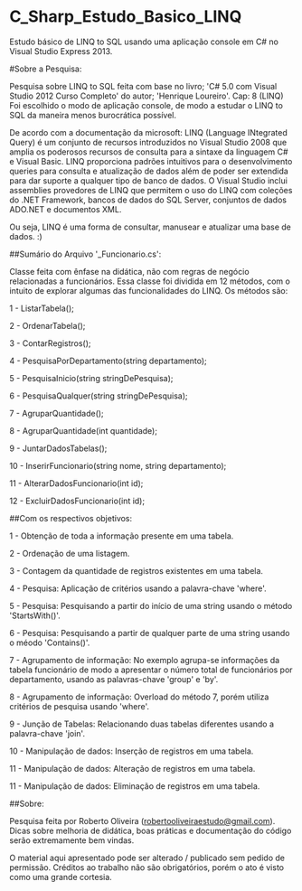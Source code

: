 C_Sharp_Estudo_Basico_LINQ
==========================

Estudo básico de LINQ to SQL usando uma aplicação console em C# no Visual Studio Express 2013.


#Sobre a Pesquisa:

Pesquisa sobre LINQ to SQL feita com base no livro;
'C# 5.0 com Visual Studio 2012 Curso Completo' do autor;
'Henrique Loureiro'.
Cap: 8 (LINQ)
Foi escolhido o modo de aplicação console, de modo a estudar
o LINQ to SQL da maneira menos burocrática possível.

De acordo com a documentação da microsoft:
  LINQ (Language INtegrated Query) é um conjunto de recursos introduzidos no Visual Studio 2008 
  que amplia os poderosos recursos de consulta para a sintaxe da linguagem C# e Visual Basic. 
  LINQ proporciona padrões intuitivos para o desenvolvimento queries para consulta e atualização 
  de dados além de poder ser extendida para dar suporte a qualquer tipo de banco de dados. 
  O Visual Studio inclui assemblies provedores de LINQ que permitem o uso do LINQ com coleções 
  do .NET Framework, bancos de dados do SQL Server, conjuntos de dados ADO.NET e documentos XML.
  
Ou seja, LINQ é uma forma de consultar, manusear e atualizar uma base de dados. :)


##Sumário do Arquivo '_Funcionario.cs':


Classe feita com ênfase na didática, não com regras de negócio relacionadas a funcionários.
Essa classe foi dividida em 12 métodos, com o intuito de explorar algumas das funcionalidades
do LINQ. Os métodos são:

1 - ListarTabela();

2 - OrdenarTabela();

3 - ContarRegistros();

4 - PesquisaPorDepartamento(string departamento);

5 - PesquisaInicio(string stringDePesquisa);

6 - PesquisaQualquer(string stringDePesquisa);

7 - AgruparQuantidade();

8 - AgruparQuantidade(int quantidade);

9 - JuntarDadosTabelas();

10 - InserirFuncionario(string nome, string departamento);

11 - AlterarDadosFuncionario(int id);

12 - ExcluirDadosFuncionario(int id);


##Com os respectivos objetivos:

1 - Obtenção de toda a informação presente em uma tabela.

2 - Ordenação de uma listagem.

3 - Contagem da quantidade de registros existentes em uma tabela.

4 - Pesquisa: Aplicação de critérios usando a palavra-chave 'where'.

5 - Pesquisa: Pesquisando a partir do início de uma string usando o método 'StartsWith()'.

6 - Pesquisa: Pesquisando a partir de qualquer parte de uma string usando o méodo 'Contains()'.

7 - Agrupamento de informação: No exemplo agrupa-se informações da tabela funcionário de modo a
    apresentar o número total de funcionários por departamento, usando as palavras-chave 'group' e 'by'.
    
8 - Agrupamento de informação: Overload do método 7, porém utiliza critérios de pesquisa usando 'where'.

9 - Junção de Tabelas: Relacionando duas tabelas diferentes usando a palavra-chave 'join'.

10 - Manipulação de dados: Inserção de registros em uma tabela.

11 - Manipulação de dados: Alteração de registros em uma tabela.

11 - Manipulação de dados: Eliminação de registros em uma tabela.


##Sobre:


Pesquisa feita por Roberto Oliveira (robertooliveiraestudo@gmail.com).
Dicas sobre melhoria de didática, boas práticas e documentação do código serão 
extremamente bem vindas.

O material aqui apresentado pode ser alterado / publicado sem pedido de permissão.
Créditos ao trabalho não são obrigatórios, porém o ato é visto como uma grande cortesia.

